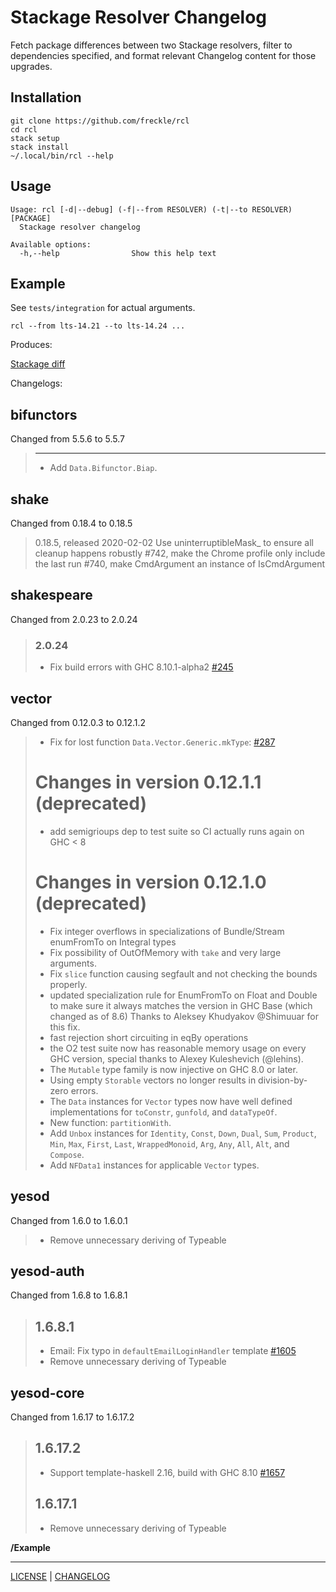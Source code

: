 # Stackage Resolver Changelog

Fetch package differences between two Stackage resolvers, filter to dependencies
specified, and format relevant Changelog content for those upgrades.

## Installation

```console
git clone https://github.com/freckle/rcl
cd rcl
stack setup
stack install
~/.local/bin/rcl --help
```

## Usage

```
Usage: rcl [-d|--debug] (-f|--from RESOLVER) (-t|--to RESOLVER) [PACKAGE]
  Stackage resolver changelog

Available options:
  -h,--help                Show this help text
```

## Example

See `tests/integration` for actual arguments.

```console
rcl --from lts-14.21 --to lts-14.24 ...
```

Produces:

[Stackage diff](https://www.stackage.org/diff/lts-14.21/lts-14.24)

Changelogs:

## bifunctors

Changed from 5.5.6 to 5.5.7

> ---
>
> - Add `Data.Bifunctor.Biap`.

## shake

Changed from 0.18.4 to 0.18.5

> 0.18.5, released 2020-02-02 Use uninterruptibleMask\_ to ensure all cleanup
> happens robustly #742, make the Chrome profile only include the last run #740,
> make CmdArgument an instance of IsCmdArgument

## shakespeare

Changed from 2.0.23 to 2.0.24

> ### 2.0.24
>
> - Fix build errors with GHC 8.10.1-alpha2
>   [#245](https://github.com/yesodweb/shakespeare/pull/245)

## vector

Changed from 0.12.0.3 to 0.12.1.2

> - Fix for lost function `Data.Vector.Generic.mkType`:
>   [#287](https://github.com/haskell/vector/issues/287)
>
> # Changes in version 0.12.1.1 (deprecated)
>
> - add semigrioups dep to test suite so CI actually runs again on GHC < 8
>
> # Changes in version 0.12.1.0 (deprecated)
>
> - Fix integer overflows in specializations of Bundle/Stream enumFromTo on
>   Integral types
> - Fix possibility of OutOfMemory with `take` and very large arguments.
> - Fix `slice` function causing segfault and not checking the bounds properly.
> - updated specialization rule for EnumFromTo on Float and Double to make sure
>   it always matches the version in GHC Base (which changed as of 8.6) Thanks
>   to Aleksey Khudyakov @Shimuuar for this fix.
> - fast rejection short circuiting in eqBy operations
> - the O2 test suite now has reasonable memory usage on every GHC version,
>   special thanks to Alexey Kuleshevich (@lehins).
> - The `Mutable` type family is now injective on GHC 8.0 or later.
> - Using empty `Storable` vectors no longer results in division-by-zero errors.
> - The `Data` instances for `Vector` types now have well defined
>   implementations for `toConstr`, `gunfold`, and `dataTypeOf`.
> - New function: `partitionWith`.
> - Add `Unbox` instances for `Identity`, `Const`, `Down`, `Dual`, `Sum`,
>   `Product`, `Min`, `Max`, `First`, `Last`, `WrappedMonoid`, `Arg`, `Any`,
>   `All`, `Alt`, and `Compose`.
> - Add `NFData1` instances for applicable `Vector` types.

## yesod

Changed from 1.6.0 to 1.6.0.1

> - Remove unnecessary deriving of Typeable

## yesod-auth

Changed from 1.6.8 to 1.6.8.1

> ## 1.6.8.1
>
> - Email: Fix typo in `defaultEmailLoginHandler` template
>   [#1605](https://github.com/yesodweb/yesod/pull/1605)
> - Remove unnecessary deriving of Typeable

## yesod-core

Changed from 1.6.17 to 1.6.17.2

> ## 1.6.17.2
>
> - Support template-haskell 2.16, build with GHC 8.10
>   [#1657](https://github.com/yesodweb/yesod/pull/1657)
>
> ## 1.6.17.1
>
> - Remove unnecessary deriving of Typeable

**/Example**

---

[LICENSE](./LICENSE) | [CHANGELOG](./CHANGELOG.md)
